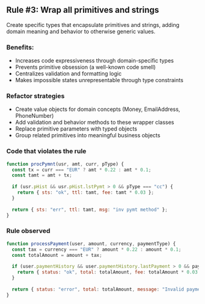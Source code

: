 ## Rule #3: Wrap all primitives and strings
Create specific types that encapsulate primitives and strings, adding domain meaning and behavior to otherwise generic values.

### Benefits:
- Increases code expressiveness through domain-specific types
- Prevents primitive obsession (a well-known code smell)
- Centralizes validation and formatting logic
- Makes impossible states unrepresentable through type constraints


### Refactor strategies
- Create value objects for domain concepts (Money, EmailAddress, PhoneNumber)
- Add validation and behavior methods to these wrapper classes
- Replace primitive parameters with typed objects
- Group related primitives into meaningful business objects

### Code that violates the rule
```js
function procPymnt(usr, amt, curr, pType) {
  const tx = curr === "EUR" ? amt * 0.22 : amt * 0.1;
  const tamt = amt + tx;
  
  if (usr.pHist && usr.pHist.lstPymt > 0 && pType === "cc") {
    return { sts: "ok", ttl: tamt, fee: tamt * 0.03 };
  }
  
  return { sts: "err", ttl: tamt, msg: "inv pymt method" };
}
```

### Rule observed
```js
function processPayment(user, amount, currency, paymentType) {
  const tax = currency === "EUR" ? amount * 0.22 : amount * 0.1;
  const totalAmount = amount + tax;
  
  if (user.paymentHistory && user.paymentHistory.lastPayment > 0 && paymentType === "creditCard") {
    return { status: "ok", total: totalAmount, fee: totalAmount * 0.03 };
  }
  
  return { status: "error", total: totalAmount, message: "Invalid payment method" };
}
```